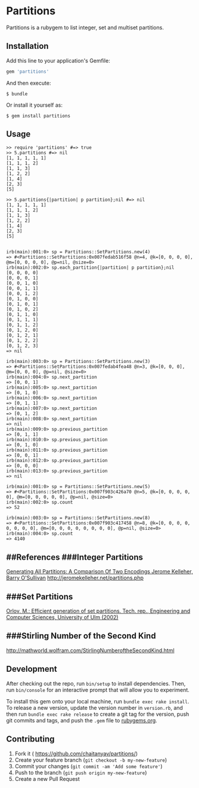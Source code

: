 # Partitions

Partitions is a rubygem to list integer, set and multiset partitions.

## Installation

Add this line to your application's Gemfile:

```ruby
gem 'partitions'
```

And then execute:

    $ bundle

Or install it yourself as:

    $ gem install partitions

## Usage
    >> require 'partitions' #=> true
    >> 5.partitions #=> nil
    [1, 1, 1, 1, 1]
    [1, 1, 1, 2]
    [1, 1, 3]
    [1, 2, 2]
    [1, 4]
    [2, 3]
    [5]

    >> 5.partitions{|partition| p partition};nil #=> nil
    [1, 1, 1, 1, 1]
    [1, 1, 1, 2]
    [1, 1, 3]
    [1, 2, 2]
    [1, 4]
    [2, 3]
    [5]


    irb(main):001:0> sp = Partitions::SetPartitions.new(4)
    => #<Partitions::SetPartitions:0x007fedab516f58 @n=4, @k=[0, 0, 0, 0], @m=[0, 0, 0, 0], @p=nil, @size=0>
    irb(main):002:0> sp.each_partition{|partition| p partition};nil
    [0, 0, 0, 0]
    [0, 0, 0, 1]
    [0, 0, 1, 0]
    [0, 0, 1, 1]
    [0, 0, 1, 2]
    [0, 1, 0, 0]
    [0, 1, 0, 1]
    [0, 1, 0, 2]
    [0, 1, 1, 0]
    [0, 1, 1, 1]
    [0, 1, 1, 2]
    [0, 1, 2, 0]
    [0, 1, 2, 1]
    [0, 1, 2, 2]
    [0, 1, 2, 3]
    => nil

    irb(main):003:0> sp = Partitions::SetPartitions.new(3)
    => #<Partitions::SetPartitions:0x007fedab4fea48 @n=3, @k=[0, 0, 0], @m=[0, 0, 0], @p=nil, @size=0>
    irb(main):004:0> sp.next_partition
    => [0, 0, 1]
    irb(main):005:0> sp.next_partition
    => [0, 1, 0]
    irb(main):006:0> sp.next_partition
    => [0, 1, 1]
    irb(main):007:0> sp.next_partition
    => [0, 1, 2]
    irb(main):008:0> sp.next_partition
    => nil
    irb(main):009:0> sp.previous_partition
    => [0, 1, 1]
    irb(main):010:0> sp.previous_partition
    => [0, 1, 0]
    irb(main):011:0> sp.previous_partition
    => [0, 0, 1]
    irb(main):012:0> sp.previous_partition
    => [0, 0, 0]
    irb(main):013:0> sp.previous_partition
    => nil

    irb(main):001:0> sp = Partitions::SetPartitions.new(5)
    => #<Partitions::SetPartitions:0x007f903c426a70 @n=5, @k=[0, 0, 0, 0, 0], @m=[0, 0, 0, 0, 0], @p=nil, @size=0>
    irb(main):002:0> sp.count
    => 52

    irb(main):003:0> sp = Partitions::SetPartitions.new(8)
    => #<Partitions::SetPartitions:0x007f903c417458 @n=8, @k=[0, 0, 0, 0, 0, 0, 0, 0], @m=[0, 0, 0, 0, 0, 0, 0, 0], @p=nil, @size=0>
    irb(main):004:0> sp.count
    => 4140

##References
###Integer Partitions
---------------------------
[Generating All Partitions: A Comparison Of Two Encodings Jerome Kelleher, Barry O'Sullivan](http://arxiv.org/abs/0909.2331v2)
http://jeromekelleher.net/partitions.php

###Set Partitions
---------------------------
[Orlov, M.: Efficient generation of set partitions. Tech. rep., Engineering and Computer Sciences, University of Ulm (2002)](http://www.informatik.uni-ulm.de/ni/Lehre/WS03/DMM/Software/partitions.pdf)

###Stirling Number of the Second Kind
-----------------------------------------
http://mathworld.wolfram.com/StirlingNumberoftheSecondKind.html

## Development

After checking out the repo, run `bin/setup` to install dependencies. Then, run `bin/console` for an interactive prompt that will allow you to experiment.

To install this gem onto your local machine, run `bundle exec rake install`. To release a new version, update the version number in `version.rb`, and then run `bundle exec rake release` to create a git tag for the version, push git commits and tags, and push the `.gem` file to [rubygems.org](https://rubygems.org).


## Contributing

1. Fork it ( https://github.com/chaitanyav/partitions/)
2. Create your feature branch (`git checkout -b my-new-feature`)
3. Commit your changes (`git commit -am 'Add some feature'`)
4. Push to the branch (`git push origin my-new-feature`)
5. Create a new Pull Request
